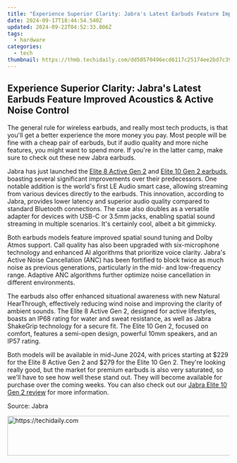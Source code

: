 ```yaml
---
title: "Experience Superior Clarity: Jabra's Latest Earbuds Feature Improved Acoustics & Active Noise Control"
date: 2024-09-17T18:44:54.540Z
updated: 2024-09-22T04:52:33.806Z
tags:
  - hardware
categories:
  - tech
thumbnail: https://thmb.techidaily.com/dd50570496ecd6117c25174ee2bd7c391f8d8aee122e4f4fcf28370737609fdc.jpg
---
```


## Experience Superior Clarity: Jabra's Latest Earbuds Feature Improved Acoustics & Active Noise Control

The general rule for wireless earbuds, and really most tech products, is that you'll get a better experience the more money you pay. Most people will be fine with a cheap pair of earbuds, but if audio quality and more niche features, you might want to spend more. If you're in the latter camp, make sure to check out these new Jabra earbuds.

 Jabra has just launched the [Elite 8 Active Gen 2](https://www.anrdoezrs.net/links/3607085/type/dlg/sid/UUhtgUeUpU2003567/https://www.jabra.com/bluetooth-headsets/jabra-elite-8-active-gen-2) and [Elite 10 Gen 2 earbuds](https://location-social.techidaily.com/top-7-skype-hacker-to-hack-any-skype-account-on-your-realme-note-50-drfone-by-drfone-virtual-android/), boasting several significant improvements over their predecessors. One notable addition is the world's first LE Audio smart case, allowing streaming from various devices directly to the earbuds. This innovation, according to Jabra, provides lower latency and superior audio quality compared to standard Bluetooth connections. The case also doubles as a versatile adapter for devices with USB-C or 3.5mm jacks, enabling spatial sound streaming in multiple scenarios. It's certainly cool, albeit a bit gimmicky.

 Both earbuds models feature improved spatial sound tuning and Dolby Atmos support. Call quality has also been upgraded with six-microphone technology and enhanced AI algorithms that prioritize voice clarity. Jabra's Active Noise Cancellation (ANC) has been fortified to block twice as much noise as previous generations, particularly in the mid- and low-frequency range. Adaptive ANC algorithms further optimize noise cancellation in different environments.

 The earbuds also offer enhanced situational awareness with new Natural HearThrough, effectively reducing wind noise and improving the clarity of ambient sounds. The Elite 8 Active Gen 2, designed for active lifestyles, boasts an IP68 rating for water and sweat resistance, as well as Jabra ShakeGrip technology for a secure fit. The Elite 10 Gen 2, focused on comfort, features a semi-open design, powerful 10mm speakers, and an IP57 rating.

 Both models will be available in mid-June 2024, with prices starting at $229 for the Elite 8 Active Gen 2 and $279 for the Elite 10 Gen 2\. They're looking really good, but the market for premium earbuds is also very saturated, so we'll have to see how well these stand out. They will become available for purchase over the coming weeks. You can also check out our [Jabra Elite 10 Gen 2 review](https://location-social.techidaily.com/top-7-skype-hacker-to-hack-any-skype-account-on-your-realme-note-50-drfone-by-drfone-virtual-android/) for more information.

 Source: Jabra

<ins class="adsbygoogle"
     style="display:block"
     data-ad-format="autorelaxed"
     data-ad-client="ca-pub-7571918770474297"
     data-ad-slot="1223367746"></ins>

<ins class="adsbygoogle"
     style="display:block"
     data-ad-client="ca-pub-7571918770474297"
     data-ad-slot="8358498916"
     data-ad-format="auto"
     data-full-width-responsive="true"></ins>



<!-- affiliate ads begin -->
<a href="https://appsumo.8odi.net/c/5597632/2105882/7443" target="_top" id="2105882">
  <img src="//a.impactradius-go.com/display-ad/7443-2105882" border="0" alt="https://techidaily.com" width="728" height="90"/>
</a>
<img height="0" width="0" src="https://appsumo.8odi.net/i/5597632/2105882/7443" style="position:absolute;visibility:hidden;" border="0" />
<!-- affiliate ads end -->

